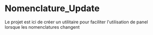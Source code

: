 # Nomenclature_Update
Le projet est ici de créer un utilitaire pour faciliter l'utilisation de panel lorsque les nomenclatures changent
